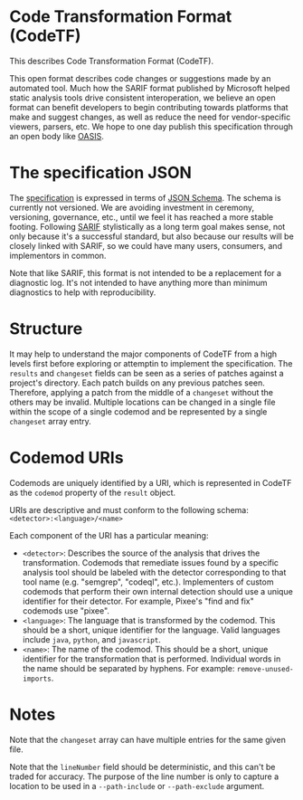 # Code Transformation Format (CodeTF)

This describes Code Transformation Format (CodeTF).

This open format describes code changes or suggestions made by an automated tool. Much how the SARIF format published by Microsoft helped static analysis tools drive consistent interoperation, we believe an open format can benefit developers to begin contributing towards platforms that make and suggest changes, as well as reduce the need for vendor-specific viewers, parsers, etc. We hope to one day publish this specification through an open body like [OASIS](https://www.oasis-open.org/).

# The specification JSON

The [specification](codetf.schema.json) is expressed in terms of [JSON Schema](https://json-schema.org/). The schema is currently not versioned. We are avoiding investment in ceremony, versioning, governance, etc., until we feel it has reached a more stable footing. Following [SARIF](https://docs.oasis-open.org/sarif/sarif/v2.1.0/csprd01/sarif-v2.1.0-csprd01.html) stylistically as a long term goal makes sense, not only because it's a successful standard, but also because our results will be closely linked with SARIF, so we could have many users, consumers, and implementors in common.

Note that like SARIF, this format is not intended to be a replacement for a diagnostic log. It's not intended to have anything more than minimum diagnostics to help with reproducibility.

# Structure

It may help to understand the major components of CodeTF from a high levels first before exploring or attemptin to implement the specification. The `results` and `changeset` fields can be seen as a series of patches against a project's directory. Each patch builds on any previous patches seen. Therefore, applying a patch from the middle of a `changeset` without the others may be invalid. Multiple locations can be changed in a single file within the scope of a single codemod and be represented by a single `changeset` array entry.

# Codemod URIs

Codemods are uniquely identified by a URI, which is represented in CodeTF as the `codemod` property of the `result` object.

URIs are descriptive and must conform to the following schema: `<detector>:<language>/<name>`

Each component of the URI has a particular meaning:

* `<detector>`: Describes the source of the analysis that drives the transformation. Codemods that remediate issues found by a specific analysis tool should be labeled with the detector corresponding to that tool name (e.g. "semgrep", "codeql", etc.). Implementers of custom codemods that perform their own internal detection should use a unique identifier for their detector. For example, Pixee's "find and fix" codemods use "pixee".
* `<language>`: The language that is transformed by the codemod. This should be a short, unique identifier for the language. Valid languages include `java`, `python`, and `javascript`.
* `<name>`: The name of the codemod. This should be a short, unique identifier for the transformation that is performed. Individual words in the name should be separated by hyphens. For example: `remove-unused-imports`.

# Notes
Note that the `changeset` array can have multiple entries for the same given file.

Note that the `lineNumber` field should be deterministic, and this can't be traded for accuracy. The purpose of the line number is only to capture a location to be used in a `--path-include` or `--path-exclude` argument.
